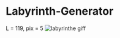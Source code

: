 # Labyrinth-Generator
 L = 119, pix = 5
![labyrinthe giff](https://user-images.githubusercontent.com/77071173/109233751-b513b980-77ca-11eb-996f-737070a723fc.gif)
